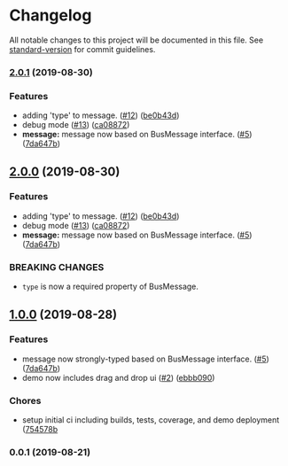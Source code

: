 # Changelog

All notable changes to this project will be documented in this file. See [standard-version](https://github.com/conventional-changelog/standard-version) for commit guidelines.

### [2.0.1](https://github.com/bakesaled/mesh-jack/compare/v0.0.1...v2.0.1) (2019-08-30)


### Features

* adding 'type' to message. ([#12](https://github.com/bakesaled/mesh-jack/issues/12)) ([be0b43d](https://github.com/bakesaled/mesh-jack/commit/be0b43d))
* debug mode ([#13](https://github.com/bakesaled/mesh-jack/issues/13)) ([ca08872](https://github.com/bakesaled/mesh-jack/commit/ca08872))
* **message:** message now based on BusMessage interface. ([#5](https://github.com/bakesaled/mesh-jack/issues/5)) ([7da647b](https://github.com/bakesaled/mesh-jack/commit/7da647b))

## [2.0.0](https://github.com/bakesaled/mesh-jack/compare/v0.0.1...v2.0.0) (2019-08-30)


### Features

* adding 'type' to message. ([#12](https://github.com/bakesaled/mesh-jack/issues/12)) ([be0b43d](https://github.com/bakesaled/mesh-jack/commit/be0b43d))
* debug mode ([#13](https://github.com/bakesaled/mesh-jack/issues/13)) ([ca08872](https://github.com/bakesaled/mesh-jack/commit/ca08872))
* **message:** message now based on BusMessage interface. ([#5](https://github.com/bakesaled/mesh-jack/issues/5)) ([7da647b](https://github.com/bakesaled/mesh-jack/commit/7da647b))

### BREAKING CHANGES
* `type` is now a required property of BusMessage.


## [1.0.0](https://github.com/bakesaled/mesh-jack/compare/v0.0.1...v1.0.0) (2019-08-28)


### Features

* message now strongly-typed based on BusMessage interface. ([#5](https://github.com/bakesaled/mesh-jack/issues/5)) ([7da647b](https://github.com/bakesaled/mesh-jack/commit/7da647b))
* demo now includes drag and drop ui ([#2](https://github.com/bakesaled/mesh-jack/issues/2)) ([ebbb090](https://github.com/bakesaled/mesh-jack/commit/ebbb090))

### Chores

* setup initial ci including builds, tests, coverage, and demo deployment ([754578b](https://github.com/bakesaled/mesh-jack/commit/754578b)

### 0.0.1 (2019-08-21)

